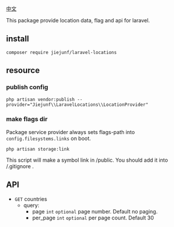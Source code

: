 [中文](readme-CN.md)

This package provide location data, flag and api for laravel.

## install

```shell
composer require jiejunf/laravel-locations
```

## resource

### publish config

```shell
php artisan vendor:publish --provider="Jiejunf\\LaravelLocations\\LocationProvider"
```

### make flags dir

Package service provider always sets flags-path into `config.filesystems.links` on boot.

```shell
php artisan storage:link
```

This script will make a symbol link in /public. You should add it into /.gitignore .

## API

- `GET` countries
    - query:
        - page `int` `optional` page number. Default no paging.
        - per_page `int` `optional` per page count. Default 30

